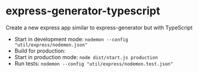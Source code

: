 # express-generator-typescript

Create a new express app similar to express-generator but with TypeScript

- Start in development mode: `nodemon --config "util/express/nodemon.json"`
- Build for production:
- Start in production mode: `node dist/start.js production`
- Run tests: `nodemon --config "util/express/nodemon.test.json"`
